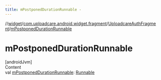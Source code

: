 ```yaml
---
title: mPostponedDurationRunnable -
---
```

//[widget](../../index.md)/[com.uploadcare.android.widget.fragment](../index.md)/[UploadcareAuthFragment](index.md)/[mPostponedDurationRunnable](m-postponed-duration-runnable.md)



# mPostponedDurationRunnable  
[androidJvm]  
Content  
val [mPostponedDurationRunnable](m-postponed-duration-runnable.md): [Runnable](https://developer.android.com/reference/kotlin/java/lang/Runnable.html)  



